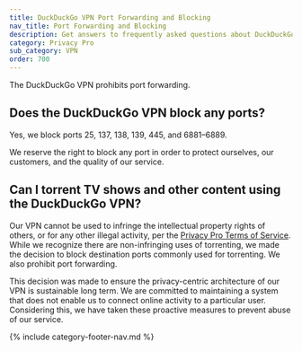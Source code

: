 ```yaml
---
title: DuckDuckGo VPN Port Forwarding and Blocking
nav_title: Port Forwarding and Blocking
description: Get answers to frequently asked questions about DuckDuckGo VPN, which gives you an extra layer of protection online, hiding your location and IP address from the sites you visit.
category: Privacy Pro
sub_category: VPN
order: 700
---
```


The DuckDuckGo VPN prohibits port forwarding.

## Does the DuckDuckGo VPN block any ports?

Yes, we block ports 25, 137, 138, 139, 445, and 6881–6889.

We reserve the right to block any port in order to protect ourselves, our customers, and the quality of our service.

## Can I torrent TV shows and other content using the DuckDuckGo VPN?

Our VPN cannot be used to infringe the intellectual property rights of others, or for any other illegal activity, per the [Privacy Pro Terms of Service](https://duckduckgo.com/pro/privacy-terms). While we recognize there are non-infringing uses of torrenting, we made the decision to block destination ports commonly used for torrenting. We also prohibit port forwarding.

This decision was made to ensure the privacy-centric architecture of our VPN is sustainable long term. We are committed to maintaining a system that does not enable us to connect online activity to a particular user. Considering this, we have taken these proactive measures to prevent abuse of our service.

{% include category-footer-nav.md %}
